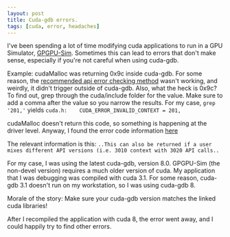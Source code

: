 ```yaml
---
layout: post
title: Cuda-gdb errors.
tags: [cuda, error, headaches]
---
```


I've been spending a lot of time modifying cuda applications to run in a GPU Simulator,
[GPGPU-Sim](http://www.gpgpu-sim.org/). Sometimes this can lead to errors that
don't make sense, especially if you're not careful when using cuda-gdb.

Example: cudaMalloc was returning 0x9c inside cuda-gdb. For some reason, the [recommended api
error checking
method](http://stackoverflow.com/questions/14038589/what-is-the-canonical-way-to-check-for-errors-using-the-cuda-runtime-api)
wasn't working, and weirdly, it didn't trigger outside of cuda-gdb. Also, what the heck is 0x9c? To find out, grep through the
cuda/include folder for the value. Make sure to add a comma after the value so
you narrow the results.
For my case, `grep '201,'` yields `cuda.h:    CUDA_ERROR_INVALID_CONTEXT = 201,` 

cudaMalloc doesn't return this code, so something is happening at the driver
level. Anyway, I found the error code information [here](https://www.cs.cmu.edu/afs/cs/academic/class/15668-s11/www/cuda-doc/html/group__CUDA__TYPES_g0cdead942fd5028d157641eef6bdeeaa.html#gg0cdead942fd5028d157641eef6bdeeaaa484e9af32c1e9893ff21f0e0191a12d)

The relevant information is this: 
`..This can also be returned if a user mixes different API versions (i.e. 3010
context with 3020 API calls..`

For my case, I was using the latest cuda-gdb, version 8.0. GPGPU-Sim (the
non-devel version) requires a much older version of cuda. My application that I
was debugging was compiled with cuda 3.1. For some reason, cuda-gdb 3.1 doesn't
run on my workstation, so I was using cuda-gdb 8. 

Morale of the story: Make sure your cuda-gdb version matches the linked cuda
libraries!

After I recompiled the application with cuda 8, the error went away, and I could
happily try to find other errors.
